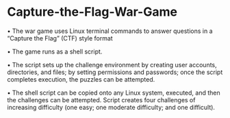 # Capture-the-Flag-War-Game
•	The war game uses Linux terminal commands to answer questions in a “Capture the Flag” (CTF) style format 

•	The game runs as a shell script. 

•	The script sets up the challenge environment by creating user accounts, directories, and files; by setting permissions and passwords; once the script completes execution, the puzzles can be attempted. 

•	The shell script can be copied onto any Linux system, executed, and then the challenges can be attempted. Script creates four challenges of increasing difficulty (one easy; one moderate difficulty; and one difficult).

